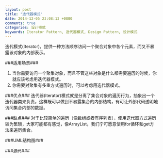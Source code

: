 ```yaml
---
layout: post
title: "迭代器模式"
date: 2014-12-05 23:08:13 +0800
comments: true
categories: 设计模式
keywords: Iterator Pattern, 迭代器模式, Design Pattern, 设计模式
---
```


  迭代模式(Iterator)，提供一种方法顺序访问一个聚合对象中各个元素，而又不暴露该对象的内部表示。

<!--more-->

###适用场景###
1. 当你需要访问一个聚集对象，而且不管这些对象是什么都需要遍历的时候，你就应该考虑用迭代器模式。
2. 你需要对聚集有多重方式遍历时，可以考虑用迭代器模式。

###优点###
  迭代器(Iterator)模式就是分离了集合对象的遍历行为，抽象出一个迭代器类来负责，这样既可以做到不暴露集合的内部结构，有可让外部代码透明地访问集合内部的数据。

###缺点###
  对于比较简单的遍历（像数组或者有序列表），使用迭代器方式遍历较为繁琐，大家可能都有感觉，像ArrayList，我们宁可愿意使用for循环和get方法来遍历集合。
  
###UML结构图###

###源码###
